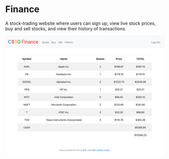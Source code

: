 # Finance

A stock-trading website where users can sign up, view live stock prices, buy and sell stocks, and view their history of transactions.

![screenshot](screenshot.png)
